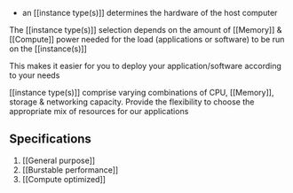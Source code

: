 - an [[instance type(s)]] determines the hardware of the host computer

The [[instance type(s)]] selection depends on the amount of [[Memory]] & [[Compute]] power needed for the load (applications or software) to be run on the [[instance(s)]]

This makes it easier for you to deploy your application/software according to your needs

[[instance type(s)]] comprise varying combinations of CPU, [[Memory]], storage & networking capacity. Provide the flexibility to choose the appropriate mix of resources for our applications
## Specifications
1. [[General purpose]]
2. [[Burstable performance]]
3. [[Compute optimized]]
